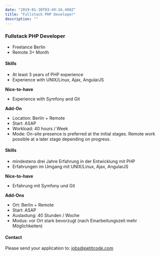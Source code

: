 ```yaml
---
date: "2019-01-30T03:49:16.408Z"
title: "Fullstack PHP Developer"
description: ""
---
```


### Fullstack PHP Developer

* Freelance Berlin
* Remote 3+ Month

#### Skills
- At least 3 years of PHP experience
- Experience with UNIX/Linux, Ajax, AngularJS

**Nice-to-have**

- Experience with Symfony and Git

**Add-On**

- Location: Berlin + Remote
- Start: ASAP
- Workload: 40 hours / Week
- Mode: On-site presence is preferred at the initial stages. Remote work possible at a later stage depending on progress.

#### Skills
- mindestens drei Jahre Erfahrung in der Entwicklung mit PHP
- Erfahrungen im Umgang mit UNIX/Linux, Ajax, AngularJS

**Nice-to-have**

- Erfahrung mit Symfony und Git

**Add-Ons**

- Ort: Berlin + Remote
- Start: ASAP
- Auslastung: 40 Stunden / Woche
- Modus: vor Ort stark bevorzugt (nach Einarbeitungszeit mehr Möglichkeiten)

#### Contact

Please send your application to: [jobs@petitcode.com](mailto:jobs@petitcode.com)

